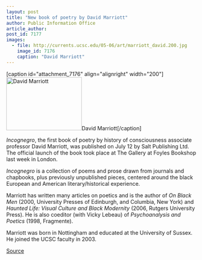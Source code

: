 ```yaml
---
layout: post
title: "New book of poetry by David Marriott"
author: Public Information Office
article_author: 
post_id: 7177
images:
  - file: http://currents.ucsc.edu/05-06/art/marriott_david.200.jpg
    image_id: 7176
    caption: "David Marriott"
---
```


[caption id="attachment_7176" align="alignright" width="200"]<a href="http://dev-ucsc-news.pantheonsite.io/wp-content/uploads/2006/06/marriott_david.200.jpg"><img class="size-full wp-image-7176" src="http://dev-ucsc-news.pantheonsite.io/wp-content/uploads/2006/06/marriott_david.200.jpg" alt="David Marriott" width="200" height="141" /></a>David Marriott[/caption]
<a name="content" id="content"></a>
<p>
  <i>Incognegro</i>, the first book of poetry by history of consciousness associate professor David Marriott, was published on July 12 by Salt Publishing Ltd. The official launch of the book took place at The Gallery at Foyles Bookshop last week in London.
</p>
<p>
  <i>Incognegro</i> is a collection of poems and prose drawn from journals and chapbooks, plus previously unpublished pieces, centered around the black European and American literary/historical experience.
</p>
<p>
  Marriott has written many articles on poetics and is the author of <i>On Black Men</i> (2000, University Presses of Edinburgh, and Columbia, New York) and <i>Haunted Life: Visual Culture and Black Modernity</i> (2006, Rutgers University Press). He is also coeditor (with Vicky Lebeau) of <i>Psychoanalysis and Poetics</i> (1998, Fragmente).
</p>
<p>
  Marriott was born in Nottingham and educated at the University of Sussex. He joined the UCSC faculty in 2003.
</p>
<p><a href="http://www1.ucsc.edu/currents/05-06/06-19/marriott.asp" title="Permalink to marriott">Source</a></p>
